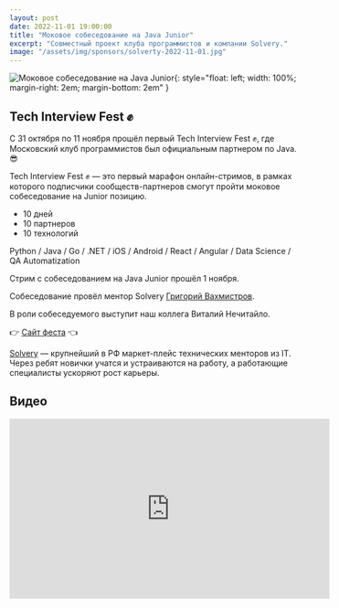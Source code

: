 ```yaml
---
layout: post
date: 2022-11-01 19:00:00
title: "Моковое cобеседование на Java Junior"
excerpt: "Совместный проект клуба программистов и компании Solvery."
image: "/assets/img/sponsors/solverty-2022-11-01.jpg"
---
```


![Моковое cобеседование на Java Junior](/assets/img/sponsors/solverty-2022-11-01.jpg){: style="float: left; width: 100%; margin-right: 2em; margin-bottom: 2em" }

## Tech Interview Fest ✊

С 31 октября по 11 ноября прошёл первый Tech Interview Fest ✊, где Московский клуб программистов был официальным партнером по Java. 😎

Tech Interview Fest ✊ — это первый марафон онлайн-стримов, в рамках которого подписчики сообществ-партнеров смогут пройти моковое собеседование на Junior позицию.

* 10 дней
* 10 партнеров
* 10 технологий

Python / Java / Go / .NET / iOS / Android / React / Angular / Data Science / QA Automatization

Стрим с собеседованием на Java Junior прошёл 1 ноября.

Собеседование провёл ментор Solvery [Григорий Вахмистров](https://solvery.io/ru/mentor/3894?utm_source=telegram&utm_medium=referral&utm_term=MKP_partner&utm_term=MKP_partner&utm_campaign=MKP_partner).

В роли собеседуемого выступит наш коллега Виталий Нечитайло.

👉 [Сайт феста](https://events.solvery.io/tech-interview-fest?utm_source=telegram&utm_medium=referral&utm_term=MKP_partner&utm_term=MKP_partner&utm_campaign=MKP_partner) 👈

[Solvery](https://solvery.io/?utm_source=telegram&utm_medium=referral&utm_term=MKP_partner&utm_term=MKP_partner&utm_campaign=MKP_partner) — крупнейший в РФ маркет-плейс технических менторов из IT. Через ребят новички учатся и устраиваются на работу, а работающие специалисты ускоряют рост карьеры. 

## Видео

<div class="video">
    <iframe width="560" height="315" src="https://www.youtube.com/embed/OUll3psBdtU" title="YouTube video player" frameborder="0" allow="accelerometer; autoplay; clipboard-write; encrypted-media; gyroscope; picture-in-picture" allowfullscreen></iframe>
</div>
